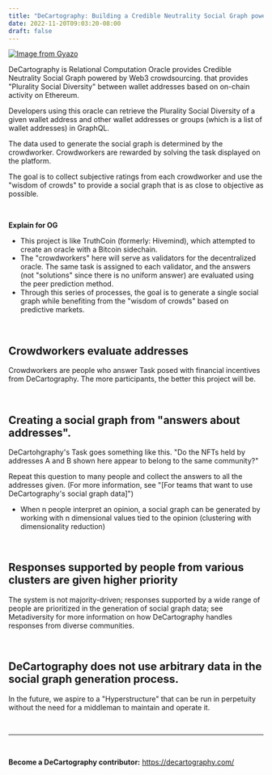 ```yaml
---
title: "DeCartography: Building a Credible Neutrality Social Graph powered by Web3 Crowdsourcing"
date: 2022-11-20T09:03:20-08:00
draft: false
---
```

[![Image from Gyazo](https://i.gyazo.com/a0ff5eec87605670773311536a3ea39b.png)](https://gyazo.com/a0ff5eec87605670773311536a3ea39b)


DeCartography is Relational Computation Oracle provides Credible Neutrality Social Graph powered by Web3 crowdsourcing. that provides "Plurality Social Diversity" between wallet addresses based on on-chain activity on Ethereum.

Developers using this oracle can retrieve the Plurality Social Diversity of a given wallet address and other wallet addresses or groups (which is a list of wallet addresses) in GraphQL.

The data used to generate the social graph is determined by the crowdworker. Crowdworkers are rewarded by solving the task displayed on the platform.

The goal is to collect subjective ratings from each crowdworker and use the "wisdom of crowds" to provide a social graph that is as close to objective as possible.

<br>

**Explain for OG**
* This project is like TruthCoin (formerly: Hivemind), which attempted to create an oracle with a Bitcoin sidechain.
* The "crowdworkers" here will serve as validators for the decentralized oracle. The same task is assigned to each validator, and the answers (not "solutions" since there is no uniform answer) are evaluated using the peer prediction method.
* Through this series of processes, the goal is to generate a single social graph while benefiting from the "wisdom of crowds" based on predictive markets.

<br>

## Crowdworkers evaluate addresses
Crowdworkers are people who answer Task posed with financial incentives from DeCartography. The more participants, the better this project will be.

<br>

## Creating a social graph from "answers about addresses".
DeCartohgraphy's Task goes something like this. "Do the NFTs held by addresses A and B shown here appear to belong to the same community?"

Repeat this question to many people and collect the answers to all the addresses given. (For more information, see "[For teams that want to use DeCartography's social graph data]")
  * When n people interpret an opinion, a social graph can be generated by working with n dimensional values tied to the opinion (clustering with dimensionality reduction)

<br>

## Responses supported by people from various clusters are given higher priority
The system is not majority-driven; responses supported by a wide range of people are prioritized in the generation of social graph data; see Metadiversity for more information on how DeCartography handles responses from diverse communities.

<br>

## DeCartography does not use arbitrary data in the social graph generation process.
In the future, we aspire to a "Hyperstructure" that can be run in perpetuity without the need for a middleman to maintain and operate it.

<br>

---

<br>

**Become a DeCartography contributor:**
https://decartography.com/

